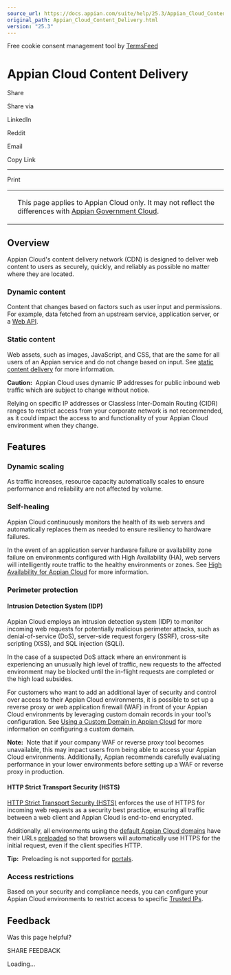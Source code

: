 ```yaml
---
source_url: https://docs.appian.com/suite/help/25.3/Appian_Cloud_Content_Delivery.html
original_path: Appian_Cloud_Content_Delivery.html
version: "25.3"
---
```


Free cookie consent management tool by [TermsFeed](https://www.termsfeed.com/)

# Appian Cloud Content Delivery

Share

Share via

LinkedIn

Reddit

Email

Copy Link

* * *

Print

<table><tbody><tr><td><i class="bi bi-clouds" aria-hidden="true"></i></td><td><p>This page applies to Appian Cloud only. It may not reflect the differences with <a href="/suite/help/25.3/appian-government-cloud-overview.html">Appian Government Cloud</a>.</p></td></tr></tbody></table>

## Overview

Appian Cloud's content delivery network (CDN) is designed to deliver web content to users as securely, quickly, and reliably as possible no matter where they are located.

### Dynamic content

Content that changes based on factors such as user input and permissions. For example, data fetched from an upstream service, application server, or a [Web API](Web_APIs.html).

### Static content

Web assets, such as images, JavaScript, and CSS, that are the same for all users of an Appian service and do not change based on input. See [static content delivery](Static_Content_Delivery_In_Appian_Cloud.html) for more information.

**Caution:**  Appian Cloud uses dynamic IP addresses for public inbound web traffic which are subject to change without notice.

Relying on specific IP addresses or Classless Inter-Domain Routing (CIDR) ranges to restrict access from your corporate network is not recommended, as it could impact the access to and functionality of your Appian Cloud environment when they change.

## Features

### Dynamic scaling

As traffic increases, resource capacity automatically scales to ensure performance and reliability are not affected by volume.

### Self-healing

Appian Cloud continuously monitors the health of its web servers and automatically replaces them as needed to ensure resiliency to hardware failures.

In the event of an application server hardware failure or availability zone failure on environments configured with High Availability (HA), web servers will intelligently route traffic to the healthy environments or zones. See [High Availability for Appian Cloud](High_Availability_for_Appian_Cloud.html) for more information.

### Perimeter protection

#### Intrusion Detection System (IDP)

Appian Cloud employs an intrusion detection system (IDP) to monitor incoming web requests for potentially malicious perimeter attacks, such as denial-of-service (DoS), server-side request forgery (SSRF), cross-site scripting (XSS), and SQL injection (SQLi).

In the case of a suspected DoS attack where an environment is experiencing an unusually high level of traffic, new requests to the affected environment may be blocked until the in-flight requests are completed or the high load subsides.

For customers who want to add an additional layer of security and control over access to their Appian Cloud environments, it is possible to set up a reverse proxy or web application firewall (WAF) in front of your Appian Cloud environments by leveraging custom domain records in your tool's configuration. See [Using a Custom Domain in Appian Cloud](Using_a_Custom_Domain_in_Appian_Cloud.html) for more information on configuring a custom domain.

**Note:**  Note that if your company WAF or reverse proxy tool becomes unavailable, this may impact users from being able to access your Appian Cloud environments. Additionally, Appian recommends carefully evaluating performance in your lower environments before setting up a WAF or reverse proxy in production.

#### HTTP Strict Transport Security (HSTS)

[HTTP Strict Transport Security (HSTS)](https://developer.mozilla.org/en-US/docs/Web/HTTP/Headers/Strict-Transport-Security) enforces the use of HTTPS for incoming web requests as a security best practice, ensuring all traffic between a web client and Appian Cloud is end-to-end encrypted.

Additionally, all environments using the [default Appian Cloud domains](https://docs.appian.com/suite/help/24.2/Using_a_Custom_Domain_in_Appian_Cloud.html#fqdn-configuration) have their URLs [preloaded](https://hstspreload.org/) so that browsers will automatically use HTTPS for the initial request, even if the client specifies HTTP.

**Tip:**  Preloading is not supported for [portals](https://docs.appian.com/suite/help/latest/portals-home.html).

### Access restrictions

Based on your security and compliance needs, you can configure your Appian Cloud environments to restrict access to specific [Trusted IPs](Configuring_Trusted_IP_Addresses_for_Appian_Cloud.html).

## Feedback

Was this page helpful?

SHARE FEEDBACK

Loading...